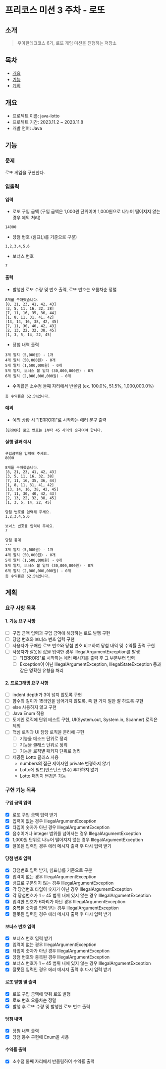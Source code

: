 # 프리코스 미션 3 주차 - 로또

## 소개

> 우아한테크코스 6기, 로또 게임 미션을 진행하는 저장소

## 목차

* [개요](#개요)
* [기능](#기능)
* [계획](#계획)

## 개요

* 프로젝트 이름: java-lotto
* 프로젝트 기간: 2023.11.2 ~ 2023.11.8
* 개발 언어: Java

## 기능

### 문제

로또 게임을 구현한다.

### 입출력

#### 입력

* 로또 구입 금액 (구입 금액은 1,000원 단위이며 1,000원으로 나누어 떨어지지 않는 경우 예외 처리)

```
14000
```

* 당첨 번호 (쉼표(,)를 기준으로 구분)

```
1,2,3,4,5,6
```

* 보너스 번호

```
7
```


#### 출력

* 발행한 로또 수량 및 번호 출력, 로또 번호는 오름차순 정렬

```
8개를 구매했습니다.
[8, 21, 23, 41, 42, 43] 
[3, 5, 11, 16, 32, 38] 
[7, 11, 16, 35, 36, 44] 
[1, 8, 11, 31, 41, 42] 
[13, 14, 16, 38, 42, 45] 
[7, 11, 30, 40, 42, 43] 
[2, 13, 22, 32, 38, 45] 
[1, 3, 5, 14, 22, 45]
```

* 당첨 내역 출력

```
3개 일치 (5,000원) - 1개
4개 일치 (50,000원) - 0개
5개 일치 (1,500,000원) - 0개
5개 일치, 보너스 볼 일치 (30,000,000원) - 0개
6개 일치 (2,000,000,000원) - 0개
```

* 수익률은 소수점 둘째 자리에서 반올림 (ex. 100.0%, 51.5%, 1,000,000.0%)

```
총 수익률은 62.5%입니다.
```

#### 예외

* 예외 상황 시 "[ERROR]"로 시작하는 에러 문구 출력
```
[ERROR] 로또 번호는 1부터 45 사이의 숫자여야 합니다.
```


#### 실행 결과 예시

```
구입금액을 입력해 주세요.
8000

8개를 구매했습니다.
[8, 21, 23, 41, 42, 43] 
[3, 5, 11, 16, 32, 38] 
[7, 11, 16, 35, 36, 44] 
[1, 8, 11, 31, 41, 42] 
[13, 14, 16, 38, 42, 45] 
[7, 11, 30, 40, 42, 43] 
[2, 13, 22, 32, 38, 45] 
[1, 3, 5, 14, 22, 45]

당첨 번호를 입력해 주세요.
1,2,3,4,5,6

보너스 번호를 입력해 주세요.
7

당첨 통계
---
3개 일치 (5,000원) - 1개
4개 일치 (50,000원) - 0개
5개 일치 (1,500,000원) - 0개
5개 일치, 보너스 볼 일치 (30,000,000원) - 0개
6개 일치 (2,000,000,000원) - 0개
총 수익률은 62.5%입니다.
```

## 계획
### 요구 사항 목록

#### 1. 기능 요구 사항
- [ ] 구입 금액 입력과 구입 금액에 해당하는 로또 발행 구현
- [ ] 당첨 번호와 보너스 번호 입력 구현
- [ ] 사용자가 구매한 로또 번호와 당첨 번호 비교하여 당첨 내역 및 수익률 출력 구현
- [ ] 사용자가 잘못된 값을 입력한 경우 IllegalArgumentException를 발생
  - [ ] "[ERROR]"로 시작하는 에러 메시지를 출력 후 그 부분부터 입력
  - [ ] Exception이 아닌 IllegalArgumentException, IllegalStateException 등과 같은 명확한 유형을 처리

#### 2. 프로그래밍 요구 사항
- [ ] indent depth가 3이 넘지 않도록 구현
- [ ] 함수의 길이가 15라인을 넘어가지 않도록, 즉 한 가지 일만 잘 하도록 구현
- [ ] else 사용하지 않고 구현
- [ ] Java Enum 적용
- [ ] 도메인 로직에 단위 테스트 구현, UI(System.out, System.in, Scanner) 로직은 제외
- [ ] 핵심 로직과 UI 담당 로직을 분리해 구현
  - [ ] 기능을 메소드 단위로 정리
  - [ ] 기능을 클래스 단위로 정리
  - [ ] 기능을 로직별 패키지 단위로 정리
- [ ] 제공된 Lotto 클래스 사용
  - numbers의 접근 제어자인 private 변경하지 않기
  - Lotto에 필드(인스턴스 변수) 추가하지 않기
  - Lotto 패키지 변경은 가능

### 구현 기능 목록

#### 구입 금액 입력
- [x] 로또 구입 금액 입력 받기
- [x] 입력이 없는 경우 IllegalArgumentException
- [x] 타입이 숫자가 아닌 경우 IllegalArgumentException
- [x] 음수이거나 integer 범위를 넘어서는 경우 IllegalArgumentException
- [x] 1,000원 단위로 나누어 떨어지지 않는 경우 IllegalArgumentException
- [x] 잘못된 입력인 경우 에러 메시지 출력 후 다시 입력 받기

#### 당첨 번호 입력
- [x] 당첨번호 입력 받기, 쉼표(,)를 기준으로 구분
- [x] 입력이 없는 경우 IllegalArgumentException
- [x] 쉼표로 구분되지 않는 경우 IllegalArgumentException
- [x] 각 당첨번호 타입이 숫자가 아닌 경우 IllegalArgumentException
- [x] 각 당첨번호가 1 ~ 45 범위 내에 있지 않는 경우 IllegalArgumentException
- [x] 입력한 번호가 6자리가 아닌 경우 IllegalArgumentException
- [x] 중복된 숫자를 입력 받는 경우 IllegalArgumentException
- [x] 잘못된 입력인 경우 에러 메시지 출력 후 다시 입력 받기

#### 보너스 번호 입력
- [x] 보너스 번호 입력 받기
- [x] 입력이 없는 경우 IllegalArgumentException
- [x] 타입이 숫자가 아닌 경우 IllegalArgumentException
- [x] 당첨 번호와 중복된 경우 IllegalArgumentException
- [x] 보너스 번호가 1 ~ 45 범위 내에 있지 않는 경우 IllegalArgumentException
- [x] 잘못된 입력인 경우 에러 메시지 출력 후 다시 입력 받기

#### 로또 발행 및 출력
- [x] 로또 구입 금액에 맞춰 로또 발행
- [x] 로또 번호 오름차순 정렬
- [x] 발행 후 로또 수량 및 발행한 로또 번호 출력

#### 당첨 내역
- [x] 당첨 내역 출력
- [x] 당첨 등수 구현에 Enum을 사용

#### 수익률 출력
- [x] 소수점 둘째 자리에서 반올림하여 수익률 출력